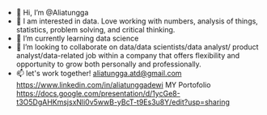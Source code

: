 - 👋 Hi, I’m @Aliatungga
- 👀 I am interested in data. Love working with numbers, analysis of things, statistics, problem solving, and critical thinking. 
- 🌱 I’m currently learning data science
- 💞️ I’m looking to collaborate on data/data scientists/data analyst/ product analyst/data-related job within a company that offers flexibility and opportunity to grow both personally and professionally.
- 📫 let's work together!
aliatungga.atd@gmail.com
https://www.linkedin.com/in/aliatunggadewi
MY Portofolio
https://docs.google.com/presentation/d/1ycGe8-t3O5DgAHKmsjsxNli0v5wwB-yBcT-t9Es3u8Y/edit?usp=sharing

<!---
Aliatungga/Aliatungga is a ✨ special ✨ repository because its `README.md` (this file) appears on your GitHub profile.
You can click the Preview link to take a look at your changes.
--->
